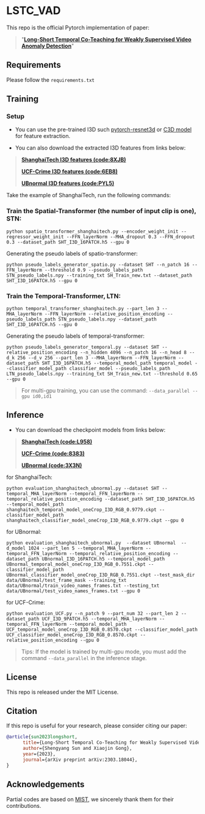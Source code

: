 # LSTC_VAD
This repo is the official Pytorch implementation of paper:
>"[**Long-Short Temporal Co-Teaching for Weakly Supervised Video Anomaly Detection**](https://arxiv.org/pdf/2303.18044.pdf)"
>

## Requirements
Please follow the `requirements.txt`

## Training
### Setup
- You can use the pre-trained I3D such [pytorch-resnet3d](https://github.com/Tushar-N/pytorch-resnet3d) or [C3D model](https://github.com/jfzhang95/pytorch-video-recognition) for feature extraction.

- You can also download the extracted I3D features from links below:
>[**ShanghaiTech I3D features (code:8XJB)**](https://web.ugreen.cloud/web/#/share/EC-6Tks554JJ122RscV-309B96)
>
>[**UCF-Crime I3D features (code:6EB8)**](https://web.ugreen.cloud/web/#/share/EC-2aki554JJ122lTql-309B96)
>
>[**UBnormal I3D features (code:PYL5)**](https://web.ugreen.cloud/web/#/share/EC-uQCN554JJ122RV6e-309B96)

Take the example of ShanghaiTech, run the following commands:
### Train the Spatial-Transformer (the number of input clip is one), STN:
```shell
python spatio_transformer_shanghaitech.py --encoder_weight_init --regressor_weight_init --FFN_layerNorm --MHA_dropout 0.3 --FFN_dropout 0.3 --dataset_path SHT_I3D_16PATCH.h5 --gpu 0
```
Generating the pseudo labels of spatio-transformer:
```shell
python pseudo_labels_generator_spatio.py --dataset SHT --n_patch 16 --FFN_layerNorm --threshold 0.9 --pseudo_labels_path STN_pseudo_labels.npy --training_txt SH_Train_new.txt --dataset_path SHT_I3D_16PATCH.h5 --gpu 0
```
### Train the Temporal-Transformer, LTN:
```shell
python temporal_transformer_shanghaitech.py --part_len 3 --MHA_layerNorm --FFN_layerNorm --relative_position_encoding --pseudo_labels_path STN_pseudo_labels.npy --dataset_path SHT_I3D_16PATCH.h5 --gpu 0
```
Generating the pseudo labels of temporal-transformer:
```shell
python pseudo_labels_generator_temporal.py --dataset SHT --relative_position_encoding --n_hidden 4096 --n_patch 16 --n_head 8 --d_k 256 --d_v 256 --part_len 3 --MHA_layerNorm --FFN_layerNorm --dataset_path SHT_I3D_16PATCH.h5 --temporal_model_path temporal_model --classifier_model_path classifier_model --pseudo_labels_path LTN_pseudo_labels.npy --training_txt SH_Train_new.txt --threshold 0.65 --gpu 0
```
>For multi-gpu training, you can use the command: `--data_parallel --gpu id0,id1`

## Inference

- You can download the checkpoint models from links below:
>[**ShanghaiTech (code:L958)**](https://web.ugreen.cloud/web/#/share/EC-fbmW554JJ122VSms-309B96)
>
>[**UCF-Crime (code:8383)**](https://web.ugreen.cloud/web/#/share/EC-FZBy554JJ1226WoA-309B96)
>
>[**UBnormal (code:3X3N)**](https://web.ugreen.cloud/web/#/share/EC-Ifji554JJ122kFxa-309B96)
>

for ShanghaiTech:
```shell
python evaluation_shanghaitech_ubnormal.py --dataset SHT --temporal_MHA_layerNorm --temporal_FFN_layerNorm --temporal_relative_position_encoding --dataset_path SHT_I3D_16PATCH.h5 --temporal_model_path shanghaitech_temporal_model_oneCrop_I3D_RGB_0.9779.ckpt --classifier_model_path shanghaitech_classifier_model_oneCrop_I3D_RGB_0.9779.ckpt --gpu 0
```
for UBnormal:
```shell
python evaluation_shanghaitech_ubnormal.py  --dataset UBnormal  --d_model 1024 --part_len 5 --temporal_MHA_layerNorm --temporal_FFN_layerNorm --temporal_relative_position_encoding --dataset_path UBnormal_I3D_16PATCH.h5 --temporal_model_path UBnormal_temporal_model_oneCrop_I3D_RGB_0.7551.ckpt --classifier_model_path UBnormal_classifier_model_oneCrop_I3D_RGB_0.7551.ckpt --test_mask_dir data/UBnormal/test_frame_mask --training_txt data/UBnormal/train_video_names_frames.txt --testing_txt data/UBnormal/test_video_names_frames.txt --gpu 0
```
for UCF-Crime:
```shell
python evaluation_UCF.py --n_patch 9 --part_num 32 --part_len 2 --dataset_path UCF_I3D_9PATCH.h5 --temporal_MHA_layerNorm --temporal_FFN_layerNorm --temporal_model_path UCF_temporal_model_oneCrop_I3D_RGB_0.8570.ckpt --classifier_model_path UCF_classifier_model_oneCrop_I3D_RGB_0.8570.ckpt --relative_position_encoding --gpu 0
```
>Tips: If the model is trained by multi-gpu mode, you must add the command `--data_parallel` in the inference stage.

## License
This repo is released under the MIT License.

## Citation

If this repo is useful for your research, please consider citing our paper:
```bibtex
@article{sun2023longshort,
      title={Long-Short Temporal Co-Teaching for Weakly Supervised Video Anomaly Detection}, 
      author={Shengyang Sun and Xiaojin Gong},
      year={2023},
      journal={arXiv preprint arXiv:2303.18044},
}
```

## Acknowledgements  

Partial codes are based on [MIST](https://github.com/fjchange/MIST_VAD), we sincerely thank them for their contributions.

